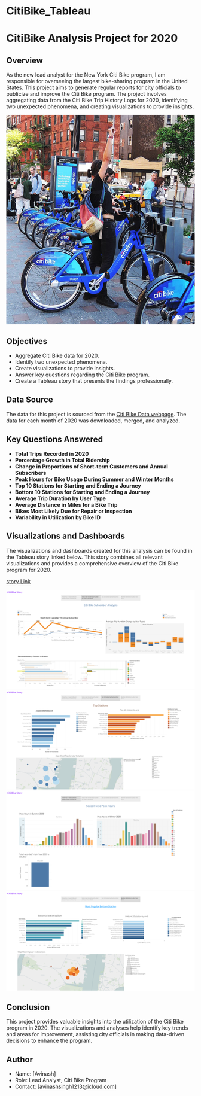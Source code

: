 # CitiBike_Tableau
# CitiBike Analysis Project for 2020

## Overview
As the new lead analyst for the New York Citi Bike program, I am responsible for overseeing the largest bike-sharing program in the United States. This project aims to generate regular reports for city officials to publicize and improve the Citi Bike program. The project involves aggregating data from the Citi Bike Trip History Logs for 2020, identifying two unexpected phenomena, and creating visualizations to provide insights.

![CITIBIKE Image](https://github.com/AVI-1213/CitiBike_Tableau/blob/main/images/citi-bike-station-bikes.jpg) 


## Objectives
- Aggregate Citi Bike data for 2020.
- Identify two unexpected phenomena.
- Create visualizations to provide insights.
- Answer key questions regarding the Citi Bike program.
- Create a Tableau story that presents the findings professionally.

## Data Source
The data for this project is sourced from the [Citi Bike Data webpage](https://s3.amazonaws.com/tripdata/index.html). The data for each month of 2020 was downloaded, merged, and analyzed.

## Key Questions Answered
- **Total Trips Recorded in 2020**
- **Percentage Growth in Total Ridership**
- **Change in Proportions of Short-term Customers and Annual Subscribers**
- **Peak Hours for Bike Usage During Summer and Winter Months**
- **Top 10 Stations for Starting and Ending a Journey**
- **Bottom 10 Stations for Starting and Ending a Journey**
- **Average Trip Duration by User Type**
- **Average Distance in Miles for a Bike Trip**
- **Bikes Most Likely Due for Repair or Inspection**
- **Variability in Utilization by Bike ID**

## Visualizations and Dashboards
The visualizations and dashboards created for this analysis can be found in the Tableau story linked below. This story combines all relevant visualizations and provides a comprehensive overview of the Citi Bike program for 2020.

[story Link](https://public.tableau.com/app/profile/avinash.kumar5191/viz/citiBike2020/Story1)

![subscriber Analysis](https://github.com/AVI-1213/CitiBike_Tableau/blob/main/images/subscriber.png)
![Top Stations](https://github.com/AVI-1213/CitiBike_Tableau/blob/main/images/top.png)
![Peak Hours](https://github.com/AVI-1213/CitiBike_Tableau/blob/main/images/peak_hrs.png)
![Bottom Stations](https://github.com/AVI-1213/CitiBike_Tableau/blob/main/images/bottom.png)



## Conclusion
This project provides valuable insights into the utilization of the Citi Bike program in 2020. The visualizations and analyses help identify key trends and areas for improvement, assisting city officials in making data-driven decisions to enhance the program.

## Author
- Name: [Avinash]
- Role: Lead Analyst, Citi Bike Program
- Contact: [avinashsingh1213@icloud.com]

